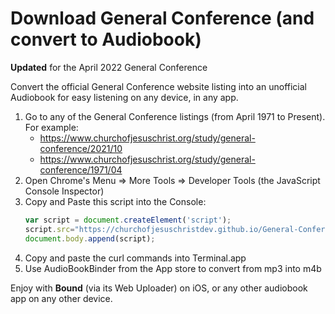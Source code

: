 # Download General Conference (and convert to Audiobook)

**Updated** for the April 2022 General Conference

Convert the official General Conference website listing into an unofficial Audiobook for easy listening on any device, in any app.

1. Go to any of the General Conference listings (from April 1971 to Present). For example:
   - https://www.churchofjesuschrist.org/study/general-conference/2021/10
   - https://www.churchofjesuschrist.org/study/general-conference/1971/04
2. Open Chrome's Menu => More Tools => Developer Tools (the JavaScript Console Inspector)
3. Copy and Paste this script into the Console:
   ```js
   var script = document.createElement('script');
   script.src="https://churchofjesuschristdev.github.io/General-Conference-to-Audiobook/general-conference-talks.js";
   document.body.append(script);
   ```
4. Copy and paste the curl commands into Terminal.app
5. Use AudioBookBinder from the App store to convert from mp3 into m4b

Enjoy with **Bound** (via its Web Uploader) on iOS, or any other audiobook app on any other device.
